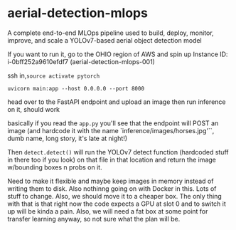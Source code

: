 # aerial-detection-mlops
A complete end-to-end MLOps pipeline used to build, deploy, monitor, improve, and scale a YOLOv7-based aerial object detection model
 
 If you want to run it, go to the OHIO region of AWS and spin up Instance ID: i-0bff252a9610efdf7   (aerial-detection-mlops-001)  
 
 ssh in,`source activate pytorch` 
 
 `uvicorn main:app --host 0.0.0.0 --port 8000`
 
 head over to the FastAPI endpoint and upload an image then run inference on it, should work
 
 basically if you read the `app.py` you'll see that the endpoint will POST an image (and hardcode it with the name `inference/images/horses.jpg'``, dumb name, long story, it's late at night!)  
 
 Then `detect.detect()` will run the YOLOv7 detect function (hardcoded stuff in there too if you look) on that file in that location and return the image w/bounding boxes n probs on it.  
 
 Need to make it flexible and maybe keep images in memory instead of writing them to disk. Also nothinng going on with Docker in this. Lots of stuff to change. Also, we should move it to a cheaper box. The only thing with that is that right now the code expects a GPU at slot 0 and to switch it up will be kinda a pain.  Also, we will need a fat box at some point for transfer learning anyway, so not sure what the plan will be. 
 
